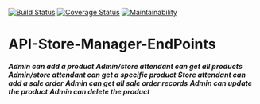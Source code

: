 [![Build Status](https://travis-ci.org/RachealN/API-Store-Manager-EndPoints.svg?branch=develop)](https://travis-ci.org/RachealN/API-Store-Manager-EndPoints)
[![Coverage Status](https://coveralls.io/repos/github/RachealN/API-Store-Manager-EndPoints/badge.svg?branch=master)](https://coveralls.io/github/RachealN/API-Store-Manager-EndPoints?branch=develop)
[![Maintainability](https://api.codeclimate.com/v1/badges/0ac41a5a5c76fbb23519/maintainability)](https://codeclimate.com/github/RachealN/API-Store-Manager-EndPoints/maintainability)
# API-Store-Manager-EndPoints
***Admin can add a product***
***Admin/store attendant can get all products***
***Admin/store attendant can get a specific product***
***Store attendant can add a sale order***
***Admin can get all sale order records***
***Admin can update the product***
***Admin can delete the product***



